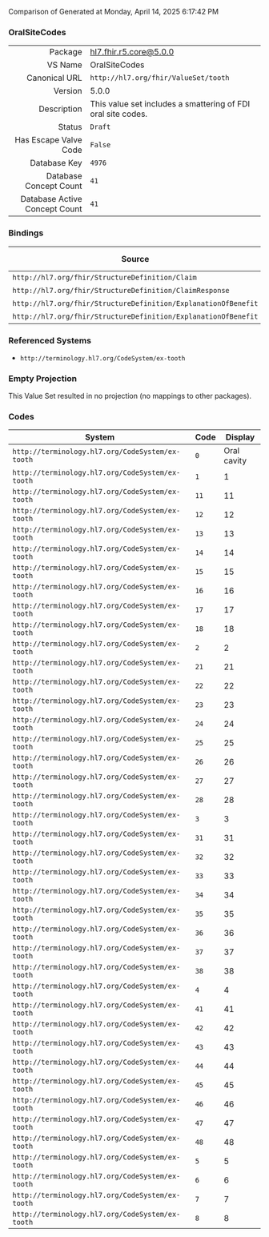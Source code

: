 Comparison of 
Generated at Monday, April 14, 2025 6:17:42 PM

### OralSiteCodes

|      |     |
| ---: | --- |
| Package | hl7.fhir.r5.core@5.0.0 |
| VS Name | OralSiteCodes |
| Canonical URL | `http://hl7.org/fhir/ValueSet/tooth` |
| Version | 5.0.0 |
| Description | This value set includes a smattering of FDI oral site codes. |
| Status | `Draft` |
| Has Escape Valve Code | `False` |
| Database Key | `4976` |
| Database Concept Count | `41` |
| Database Active Concept Count | `41` |
### Bindings

| Source | Element | Binding | Strength | Element Short |
| ------ | ------- | ------- | -------- | ------------- |
| `http://hl7.org/fhir/StructureDefinition/Claim` | `Claim.item.bodySite.site` | `http://hl7.org/fhir/ValueSet/tooth` | `Example` | Location |
| `http://hl7.org/fhir/StructureDefinition/ClaimResponse` | `ClaimResponse.addItem.bodySite.site` | `http://hl7.org/fhir/ValueSet/tooth` | `Example` | Location |
| `http://hl7.org/fhir/StructureDefinition/ExplanationOfBenefit` | `ExplanationOfBenefit.item.bodySite.site` | `http://hl7.org/fhir/ValueSet/tooth` | `Example` | Location |
| `http://hl7.org/fhir/StructureDefinition/ExplanationOfBenefit` | `ExplanationOfBenefit.addItem.bodySite.site` | `http://hl7.org/fhir/ValueSet/tooth` | `Example` | Location |

### Referenced Systems

* `http://terminology.hl7.org/CodeSystem/ex-tooth`
### Empty Projection

This Value Set resulted in no projection (no mappings to other packages).

### Codes

| System | Code | Display |
| ------ | ---- | ------- |
| `http://terminology.hl7.org/CodeSystem/ex-tooth` | `0` | Oral cavity |
| `http://terminology.hl7.org/CodeSystem/ex-tooth` | `1` | 1 |
| `http://terminology.hl7.org/CodeSystem/ex-tooth` | `11` | 11 |
| `http://terminology.hl7.org/CodeSystem/ex-tooth` | `12` | 12 |
| `http://terminology.hl7.org/CodeSystem/ex-tooth` | `13` | 13 |
| `http://terminology.hl7.org/CodeSystem/ex-tooth` | `14` | 14 |
| `http://terminology.hl7.org/CodeSystem/ex-tooth` | `15` | 15 |
| `http://terminology.hl7.org/CodeSystem/ex-tooth` | `16` | 16 |
| `http://terminology.hl7.org/CodeSystem/ex-tooth` | `17` | 17 |
| `http://terminology.hl7.org/CodeSystem/ex-tooth` | `18` | 18 |
| `http://terminology.hl7.org/CodeSystem/ex-tooth` | `2` | 2 |
| `http://terminology.hl7.org/CodeSystem/ex-tooth` | `21` | 21 |
| `http://terminology.hl7.org/CodeSystem/ex-tooth` | `22` | 22 |
| `http://terminology.hl7.org/CodeSystem/ex-tooth` | `23` | 23 |
| `http://terminology.hl7.org/CodeSystem/ex-tooth` | `24` | 24 |
| `http://terminology.hl7.org/CodeSystem/ex-tooth` | `25` | 25 |
| `http://terminology.hl7.org/CodeSystem/ex-tooth` | `26` | 26 |
| `http://terminology.hl7.org/CodeSystem/ex-tooth` | `27` | 27 |
| `http://terminology.hl7.org/CodeSystem/ex-tooth` | `28` | 28 |
| `http://terminology.hl7.org/CodeSystem/ex-tooth` | `3` | 3 |
| `http://terminology.hl7.org/CodeSystem/ex-tooth` | `31` | 31 |
| `http://terminology.hl7.org/CodeSystem/ex-tooth` | `32` | 32 |
| `http://terminology.hl7.org/CodeSystem/ex-tooth` | `33` | 33 |
| `http://terminology.hl7.org/CodeSystem/ex-tooth` | `34` | 34 |
| `http://terminology.hl7.org/CodeSystem/ex-tooth` | `35` | 35 |
| `http://terminology.hl7.org/CodeSystem/ex-tooth` | `36` | 36 |
| `http://terminology.hl7.org/CodeSystem/ex-tooth` | `37` | 37 |
| `http://terminology.hl7.org/CodeSystem/ex-tooth` | `38` | 38 |
| `http://terminology.hl7.org/CodeSystem/ex-tooth` | `4` | 4 |
| `http://terminology.hl7.org/CodeSystem/ex-tooth` | `41` | 41 |
| `http://terminology.hl7.org/CodeSystem/ex-tooth` | `42` | 42 |
| `http://terminology.hl7.org/CodeSystem/ex-tooth` | `43` | 43 |
| `http://terminology.hl7.org/CodeSystem/ex-tooth` | `44` | 44 |
| `http://terminology.hl7.org/CodeSystem/ex-tooth` | `45` | 45 |
| `http://terminology.hl7.org/CodeSystem/ex-tooth` | `46` | 46 |
| `http://terminology.hl7.org/CodeSystem/ex-tooth` | `47` | 47 |
| `http://terminology.hl7.org/CodeSystem/ex-tooth` | `48` | 48 |
| `http://terminology.hl7.org/CodeSystem/ex-tooth` | `5` | 5 |
| `http://terminology.hl7.org/CodeSystem/ex-tooth` | `6` | 6 |
| `http://terminology.hl7.org/CodeSystem/ex-tooth` | `7` | 7 |
| `http://terminology.hl7.org/CodeSystem/ex-tooth` | `8` | 8 |
